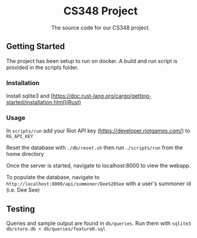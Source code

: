 <div align="center">
  <h1 align="center">CS348 Project</h1>

  <p align="center">
    The source code for our CS348 project.
  </p>
</div>

## Getting Started

The project has been setup to run on docker. A build and run script is provided in the scripts folder.

### Installation

Install sqlite3 and [https://doc.rust-lang.org/cargo/getting-started/installation.html](Rust)

<!-- USAGE EXAMPLES -->
### Usage

In `scripts/run` add your Riot API key (https://developer.riotgames.com/) to `RG_API_KEY`

Reset the database with `./db/reset.sh` then run `./scripts/run` from the home directory

Once the server is started, navigate to localhost:8000 to view the webapp.

To populate the database, navigate to `http://localhost:8000/api/summoner/Dee%20See` with a user's summoner id (i.e. Dee See)

## Testing

Queries and sample output are found in `db/queries`. Run them with `sqlite3 db/store.db < db/queries/feature0.sql`
